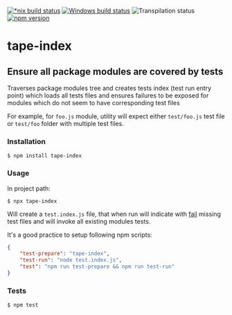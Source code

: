 [![*nix build status][nix-build-image]][nix-build-url]
[![Windows build status][win-build-image]][win-build-url]
![Transpilation status][transpilation-image]
[![npm version][npm-image]][npm-url]

# tape-index

## Ensure all package modules are covered by tests

Traverses package modules tree and creates tests index (test run entry point) which loads all tests files and
ensures failures to be exposed for modules which do not seem to have corresponding test files

For example, for `foo.js` module, utility will expect either `test/foo.js` test file or `test/foo` folder with multiple test files.

### Installation

    $ npm install tape-index

### Usage

In project path:

    $ npx tape-index

Will create a `test.index.js` file, that when run will indicate with [fail](https://github.com/substack/tape#tfailmsg) missing test files and will invoke all existing modules tests.

It's a good practice to setup following npm scripts:

```json
{
	"test-prepare": "tape-index",
	"test-run": "node test.index.js",
	"test": "npm run test-prepare && npm run test-run"
}
```

### Tests

    $ npm test

[nix-build-image]: https://semaphoreci.com/api/v1/medikoo-org/tape-index/branches/master/shields_badge.svg
[nix-build-url]: https://semaphoreci.com/medikoo-org/tape-index
[win-build-image]: https://ci.appveyor.com/api/projects/status/eexleid0akflmdcc?svg=true
[win-build-url]: https://ci.appveyor.com/project/medikoo/tape-index
[transpilation-image]: https://img.shields.io/badge/transpilation-free-brightgreen.svg
[npm-image]: https://img.shields.io/npm/v/tape-index.svg
[npm-url]: https://www.npmjs.com/package/tape-index
